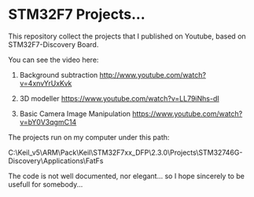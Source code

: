 # STM32F7 Projects...

This repository collect the projects that I published on Youtube, based on STM32F7-Discovery Board.

You can see the video here:

1. Background subtraction http://www.youtube.com/watch?v=4xnvYrUxKvk

2. 3D modeller https://www.youtube.com/watch?v=LL79iNhs-dI

3. Basic Camera Image Manipulation https://www.youtube.com/watch?v=bY0V3qgmC14

The projects run on my computer under this path:

C:\Keil_v5\ARM\Pack\Keil\STM32F7xx_DFP\2.3.0\Projects\STM32746G-Discovery\Applications\FatFs

The code is not well documented, nor elegant... so I hope sincerely to be usefull for somebody...

